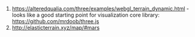 1. https://alteredqualia.com/three/examples/webgl_terrain_dynamic.html - looks like a good starting point for visualization
   core library: https://github.com/mrdoob/three.js
1. http://elasticterrain.xyz/map/#mars